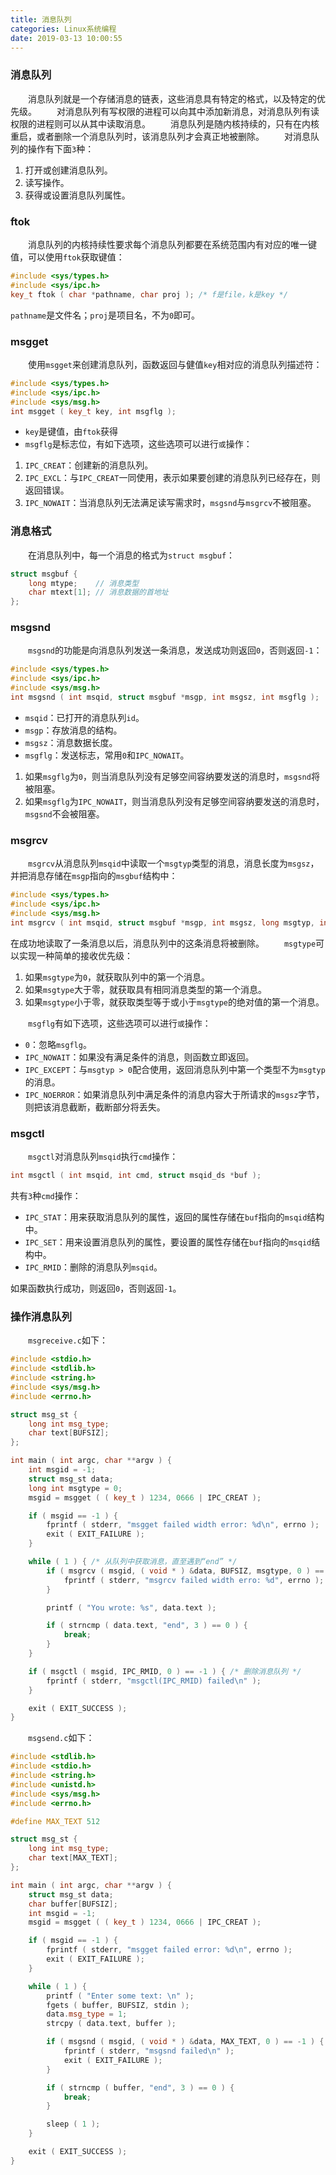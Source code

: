 ```yaml
---
title: 消息队列
categories: Linux系统编程
date: 2019-03-13 10:00:55
---
```

### 消息队列

&emsp;&emsp;消息队列就是一个存储消息的链表，这些消息具有特定的格式，以及特定的优先级。<!--more-->
&emsp;&emsp;对消息队列有写权限的进程可以向其中添加新消息，对消息队列有读权限的进程则可以从其中读取消息。
&emsp;&emsp;消息队列是随内核持续的，只有在内核重启，或者删除一个消息队列时，该消息队列才会真正地被删除。
&emsp;&emsp;对消息队列的操作有下面`3`种：

1. 打开或创建消息队列。
2. 读写操作。
3. 获得或设置消息队列属性。

### ftok

&emsp;&emsp;消息队列的内核持续性要求每个消息队列都要在系统范围内有对应的唯一键值，可以使用`ftok`获取键值：

``` cpp
#include <sys/types.h>
#include <sys/ipc.h>
key_t ftok ( char *pathname, char proj ); /* f是file，k是key */
```

`pathname`是文件名；`proj`是项目名，不为`0`即可。

### msgget

&emsp;&emsp;使用`msgget`来创建消息队列，函数返回与健值`key`相对应的消息队列描述符：

``` cpp
#include <sys/types.h>
#include <sys/ipc.h>
#include <sys/msg.h>
int msgget ( key_t key, int msgflg );
```

- `key`是键值，由`ftok`获得
- `msgflg`是标志位，有如下选项，这些选项可以进行`或`操作：

1. `IPC_CREAT`：创建新的消息队列。
2. `IPC_EXCL`：与`IPC_CREAT`一同使用，表示如果要创建的消息队列已经存在，则返回错误。
3. `IPC_NOWAIT`：当消息队列无法满足读写需求时，`msgsnd`与`msgrcv`不被阻塞。

### 消息格式

&emsp;&emsp;在消息队列中，每一个消息的格式为`struct msgbuf`：

``` cpp
struct msgbuf {
    long mtype;    // 消息类型
    char mtext[1]; // 消息数据的首地址
};
```

### msgsnd

&emsp;&emsp;`msgsnd`的功能是向消息队列发送一条消息，发送成功则返回`0`，否则返回`-1`：

``` cpp
#include <sys/types.h>
#include <sys/ipc.h>
#include <sys/msg.h>
int msgsnd ( int msqid, struct msgbuf *msgp, int msgsz, int msgflg );
```

- `msqid`：已打开的消息队列`id`。
- `msgp`：存放消息的结构。
- `msgsz`：消息数据长度。
- `msgflg`：发送标志，常用`0`和`IPC_NOWAIT`。

1. 如果`msgflg`为`0`，则当消息队列没有足够空间容纳要发送的消息时，`msgsnd`将被阻塞。
2. 如果`msgflg`为`IPC_NOWAIT`，则当消息队列没有足够空间容纳要发送的消息时，`msgsnd`不会被阻塞。

### msgrcv

&emsp;&emsp;`msgrcv`从消息队列`msqid`中读取一个`msgtyp`类型的消息，消息长度为`msgsz`，并把消息存储在`msgp`指向的`msgbuf`结构中：

``` cpp
#include <sys/types.h>
#include <sys/ipc.h>
#include <sys/msg.h>
int msgrcv ( int msqid, struct msgbuf *msgp, int msgsz, long msgtyp, int msgflg );
```

在成功地读取了一条消息以后，消息队列中的这条消息将被删除。
&emsp;&emsp;`msgtype`可以实现一种简单的接收优先级：

1. 如果`msgtype`为`0`，就获取队列中的第一个消息。
2. 如果`msgtype`大于零，就获取具有相同消息类型的第一个消息。
3. 如果`msgtype`小于零，就获取类型等于或小于`msgtype`的绝对值的第一个消息。

&emsp;&emsp;`msgflg`有如下选项，这些选项可以进行`或`操作：

- `0`：忽略`msgflg`。
- `IPC_NOWAIT`：如果没有满足条件的消息，则函数立即返回。
- `IPC_EXCEPT`：与`msgtyp > 0`配合使用，返回消息队列中第一个类型不为`msgtyp`的消息。
- `IPC_NOERROR`：如果消息队列中满足条件的消息内容大于所请求的`msgsz`字节，则把该消息截断，截断部分将丢失。

### msgctl

&emsp;&emsp;`msgctl`对消息队列`msqid`执行`cmd`操作：

``` cpp
int msgctl ( int msqid, int cmd, struct msqid_ds *buf );
```

共有`3`种`cmd`操作：

- `IPC_STAT`：用来获取消息队列的属性，返回的属性存储在`buf`指向的`msqid`结构中。
- `IPC_SET`：用来设置消息队列的属性，要设置的属性存储在`buf`指向的`msqid`结构中。
- `IPC_RMID`：删除的消息队列`msqid`。

如果函数执行成功，则返回`0`，否则返回`-1`。

### 操作消息队列

&emsp;&emsp;`msgreceive.c`如下：

``` cpp
#include <stdio.h>
#include <stdlib.h>
#include <string.h>
#include <sys/msg.h>
#include <errno.h>

struct msg_st {
    long int msg_type;
    char text[BUFSIZ];
};

int main ( int argc, char **argv ) {
    int msgid = -1;
    struct msg_st data;
    long int msgtype = 0;
    msgid = msgget ( ( key_t ) 1234, 0666 | IPC_CREAT );

    if ( msgid == -1 ) {
        fprintf ( stderr, "msgget failed width error: %d\n", errno );
        exit ( EXIT_FAILURE );
    }

    while ( 1 ) { /* 从队列中获取消息，直至遇到“end” */
        if ( msgrcv ( msgid, ( void * ) &data, BUFSIZ, msgtype, 0 ) == -1 ) {
            fprintf ( stderr, "msgrcv failed width erro: %d", errno );
        }

        printf ( "You wrote: %s", data.text );

        if ( strncmp ( data.text, "end", 3 ) == 0 ) {
            break;
        }
    }

    if ( msgctl ( msgid, IPC_RMID, 0 ) == -1 ) { /* 删除消息队列 */
        fprintf ( stderr, "msgctl(IPC_RMID) failed\n" );
    }

    exit ( EXIT_SUCCESS );
}
```

&emsp;&emsp;`msgsend.c`如下：

``` cpp
#include <stdlib.h>
#include <stdio.h>
#include <string.h>
#include <unistd.h>
#include <sys/msg.h>
#include <errno.h>

#define MAX_TEXT 512

struct msg_st {
    long int msg_type;
    char text[MAX_TEXT];
};

int main ( int argc, char **argv ) {
    struct msg_st data;
    char buffer[BUFSIZ];
    int msgid = -1;
    msgid = msgget ( ( key_t ) 1234, 0666 | IPC_CREAT );

    if ( msgid == -1 ) {
        fprintf ( stderr, "msgget failed error: %d\n", errno );
        exit ( EXIT_FAILURE );
    }

    while ( 1 ) {
        printf ( "Enter some text: \n" );
        fgets ( buffer, BUFSIZ, stdin );
        data.msg_type = 1;
        strcpy ( data.text, buffer );

        if ( msgsnd ( msgid, ( void * ) &data, MAX_TEXT, 0 ) == -1 ) {
            fprintf ( stderr, "msgsnd failed\n" );
            exit ( EXIT_FAILURE );
        }

        if ( strncmp ( buffer, "end", 3 ) == 0 ) {
            break;
        }

        sleep ( 1 );
    }

    exit ( EXIT_SUCCESS );
}
```